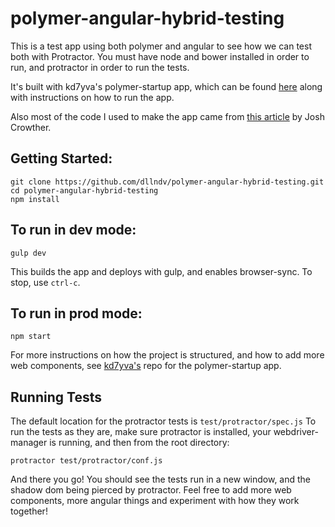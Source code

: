 # polymer-angular-hybrid-testing
This is a test app using both polymer and angular to see how we can test both with Protractor. You must have node and bower installed in order to run, and protractor in order to run the tests.

It's built with kd7yva's polymer-startup app, which can be found [here](https://github.com/kd7yva/polymer-startup) along with instructions on how to run the app.

Also most of the code I used to make the app came from [this article](http://jcrowther.io/2015/05/26/using-polymer-webcomponents-with-angular-js/) by Josh Crowther.

## Getting Started:

```
git clone https://github.com/dllndv/polymer-angular-hybrid-testing.git
cd polymer-angular-hybrid-testing
npm install
```

## To run in dev mode:

```
gulp dev
```
This builds the app and deploys with gulp, and enables browser-sync. To stop, use `ctrl-c`.

## To run in prod mode:

```
npm start
```
 
 For more instructions on how the project is structured, and how to add more web components, see [kd7yva's](https://github.com/kd7yva/polymer-startup) repo for the polymer-startup app.
 
 ## Running Tests
 
 The default location for the protractor tests is `test/protractor/spec.js`
 To run the tests as they are, make sure protractor is installed, your webdriver-manager is running, and then from the root directory:
 ```
 protractor test/protractor/conf.js
 ```
 
 And there you go! You should see the tests run in a new window, and the shadow dom being pierced by protractor. Feel free to add more web components, more angular things and experiment with how they work together!